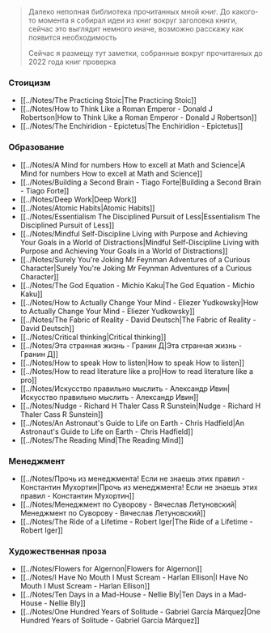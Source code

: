 
> Далеко неполная библиотека прочитанных мной книг. 
> До какого-то момента я собирал идеи из книг вокруг заголовка книги, сейчас это выглядит немного иначе, возможно расскажу как появится необходимость
> 
> Сейчас я размещу тут заметки, собранные вокруг прочитанных до 2022 года книг
> проверка

### Стоицизм

- [[../Notes/The Practicing Stoic|The Practicing Stoic]]
- [[../Notes/How to Think Like a Roman Emperor - Donald J Robertson|How to Think Like a Roman Emperor - Donald J Robertson]]
- [[../Notes/The Enchiridion - Epictetus|The Enchiridion - Epictetus]]
### Образование

- [[../Notes/A Mind for numbers How to excell at Math and Science|A Mind for numbers How to excell at Math and Science]]
- [[../Notes/Building a Second Brain - Tiago Forte|Building a Second Brain - Tiago Forte]]
- [[../Notes/Deep Work|Deep Work]]
- [[../Notes/Atomic Habits|Atomic Habits]]
- [[../Notes/Essentialism The Disciplined Pursuit of Less|Essentialism The Disciplined Pursuit of Less]]
- [[../Notes/Mindful Self-Discipline Living with Purpose and Achieving Your Goals in a World of Distractions|Mindful Self-Discipline Living with Purpose and Achieving Your Goals in a World of Distractions]]
- [[../Notes/Surely You're Joking Mr Feynman Adventures of a Curious Character|Surely You're Joking Mr Feynman Adventures of a Curious Character]]
- [[../Notes/The God Equation - Michio Kaku|The God Equation - Michio Kaku]]
- [[../Notes/How to Actually Change Your Mind - Eliezer Yudkowsky|How to Actually Change Your Mind - Eliezer Yudkowsky]]
- [[../Notes/The Fabric of Reality - David Deutsch|The Fabric of Reality - David Deutsch]]
- [[../Notes/Critical thinking|Critical thinking]]
- [[../Notes/Эта странная жизнь - Гранин Д|Эта странная жизнь - Гранин Д]]
- [[../Notes/How to speak How to listen|How to speak How to listen]]
- [[../Notes/How to read literature like a pro|How to read literature like a pro]]
- [[../Notes/Искусство правильно мыслить - Александр Ивин|Искусство правильно мыслить - Александр Ивин]]
- [[../Notes/Nudge - Richard H Thaler Cass R Sunstein|Nudge - Richard H Thaler Cass R Sunstein]]
- [[../Notes/An Astronaut's Guide to Life on Earth - Chris Hadfield|An Astronaut's Guide to Life on Earth - Chris Hadfield]]
- [[../Notes/The Reading Mind|The Reading Mind]]
### Менеджмент

- [[../Notes/Прочь из менеджмента! Если не знаешь этих правил - Константин Мухортин|Прочь из менеджмента! Если не знаешь этих правил - Константин Мухортин]]
- [[../Notes/Менеджмент по Суворову - Вячеслав Летуновский|Менеджмент по Суворову - Вячеслав Летуновский]]
- [[../Notes/The Ride of a Lifetime - Robert Iger|The Ride of a Lifetime - Robert Iger]]
### Художественная проза

- [[../Notes/Flowers for Algernon|Flowers for Algernon]]
- [[../Notes/I Have No Mouth I Must Scream - Harlan Ellison|I Have No Mouth I Must Scream - Harlan Ellison]]
- [[../Notes/Ten Days in a Mad-House - Nellie Bly|Ten Days in a Mad-House - Nellie Bly]]
- [[../Notes/One Hundred Years of Solitude - Gabriel García Márquez|One Hundred Years of Solitude - Gabriel García Márquez]]